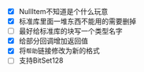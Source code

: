 - [x] NullItem不知道是个什么玩意
- [x] 标准库里面一堆东西不能用的需要删掉
- [ ] 最好给标准库的块写一个类型名字
- [x] 给部分回调增加返回值
- [x] 将`帮助`链接修改为新的格式
- [ ] 支持BitSet128
